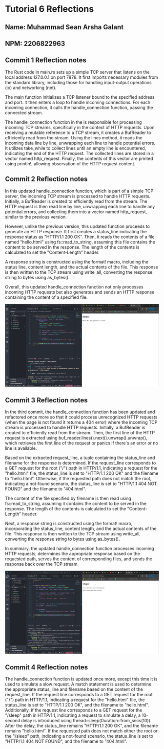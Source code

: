 # Tutorial 6 Reflections
## Name: Muhammad Sean Arsha Galant
## NPM: 2206822963

## Commit 1 Reflection notes

The Rust code in main.rs sets up a simple TCP server that listens on the local address 127.0.0.1 on port 7878. It first imports necessary modules from the standard library, including those for handling input-output operations (io) and networking (net).

The main function initializes a TCP listener bound to the specified address and port. It then enters a loop to handle incoming connections. For each incoming connection, it calls the handle_connection function, passing the connected stream.

The handle_connection function in the is responsible for processing incoming TCP streams, specifically in the context of HTTP requests. Upon receiving a mutable reference to a TCP stream, it creates a BufReader to efficiently read from the stream. Using the lines method, it reads the incoming data line by line, unwrapping each line to handle potential errors. It utilizes take_while to collect lines until an empty line is encountered, indicating the end of the HTTP request. The collected lines are stored in a vector named http_request. Finally, the contents of this vector are printed using println!, allowing observation of the HTTP request content.

## Commit 2 Reflection notes

In this updated handle_connection function, which is part of a simple TCP server, the incoming TCP stream is processed to handle HTTP requests. Initially, a BufReader is created to efficiently read from the stream. The HTTP request is then read line by line, unwrapping each line to handle any potential errors, and collecting them into a vector named http_request, similar to the previous version.

However, unlike the previous version, this updated function proceeds to generate an HTTP response. It first creates a status_line indicating the response status as "HTTP/1.1 200 OK". Then, it reads the contents of a file named "hello.html" using fs::read_to_string, assuming this file contains the content to be served in the response. The length of the contents is calculated to set the "Content-Length" header.

A response string is constructed using the format! macro, including the status line, content length, and the actual contents of the file. This response is then written to the TCP stream using write_all, converting the response string to bytes using as_bytes().

Overall, this updated handle_connection function not only processes incoming HTTP requests but also generates and sends an HTTP response containing the content of a specified file.

![Commit 2 screen capture](/assets/images/commit2.png)

## Commit 3 Reflection notes

In the third commit, the handle_connection function has been updated and refactored once more so that it could process unrecognized HTTP requests (when the page is not found it returns a 404 error) where the incoming TCP stream is processed to handle HTTP requests. Initially, a BufReader is created to efficiently read from the stream. Then, the first line of the HTTP request is extracted using buf_reader.lines().next().unwrap().unwrap(), which retrieves the first line of the request or panics if there's an error or no line is available.

Based on the extracted request_line, a tuple containing the status_line and filename for the response is determined. If the request_line corresponds to a GET request for the root ("/") path in HTTP/1.1, indicating a request for the "hello.html" file, the status_line is set to "HTTP/1.1 200 OK" and the filename to "hello.html". Otherwise, if the requested path does not match the root, indicating a not-found scenario, the status_line is set to "HTTP/1.1 404 NOT FOUND" and the filename to "404.html".

The content of the file specified by filename is then read using fs::read_to_string, assuming it contains the content to be served in the response. The length of the contents is calculated to set the "Content-Length" header.

Next, a response string is constructed using the format! macro, incorporating the status_line, content length, and the actual contents of the file. This response is then written to the TCP stream using write_all, converting the response string to bytes using as_bytes(). 

In summary, the updated handle_connection function processes incoming HTTP requests, determines the appropriate response based on the requested path, serves the content of corresponding files, and sends the response back over the TCP stream.

![Commit 3 screen capture](/assets/images/commit3.png)

## Commit 4 Reflection notes

The handle_connection function is updated once more, except this time it is used to simulate a slow request. A match statement is used to determine the appropriate status_line and filename based on the content of the request_line. If the request line corresponds to a GET request for the root ("/") path in HTTP/1.1, indicating a request for the "hello.html" file, the status_line is set to "HTTP/1.1 200 OK", and the filename to "hello.html". Additionally, if the request line corresponds to a GET request for the "/sleep" path in HTTP/1.1, indicating a request to simulate a delay, a 10-second delay is introduced using thread::sleep(Duration::from_secs(10)). After the delay, the status_line remains "HTTP/1.1 200 OK", and the filename remains "hello.html". If the requested path does not match either the root or the "/sleep" path, indicating a not-found scenario, the status_line is set to "HTTP/1.1 404 NOT FOUND", and the filename to "404.html".

